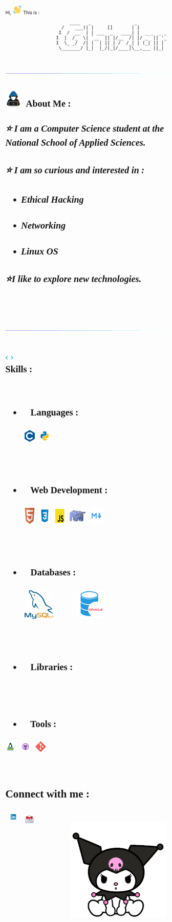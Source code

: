 
<span>Hi, <img src="./img/wave.gif" width = 30px > This is : </span>
<pre style="margin-left:150px;">
      ____   _                _
   /    ___)| |     []       | |             
  I  /  __  | | ___  _   ____| |  _ _  _ ___    _
 I  |  /_  \| `__  || |/__  /| |/ _` || '__  |/  _`
 I  \_ _/  /| |  | || | /  /_| | (_| || |  | |  \/ _   
  \_______/ |_|  |_/|_|/____|\__,___ ||_|  |_|\ ___/     
                                                            
</pre>

<br>

<img src="./img/line.gif"><br><br>

<br>

<img src = "./img/dev.gif" width = 50px style="margin-right:10px;">
<span style="font-size:1.8rem ;font-family:sans serif; font-weight:bold">About Me :<span>

<br>
 
##### ⭐ I am a **Computer Science** student at the National School of Applied Sciences.
##### ⭐ I am so curious and interested in :
- ##### Ethical Hacking
- ##### Networking
- ##### Linux OS
##### ⭐I like to explore new technologies.



<br>

<img src="./img/line.gif"><br><br>

<img src="./img/giphy.gif" width ="25" style="margin-right:15px;"> <br>
<span style="font-size:1.8rem ;font-family:sans serif; font-weight:bold">Skills :<span>

<br>

-   #### 💙 Languages :

<div style="display:flex;">

 <img width ='32px' src ='./img/c.png'  style="margin:0 15px 0 60px;" >

<img width ='32px'  style="margin-right:15px;" src ='./img/python.png'>

 </div>
 
<br><br>

-   #### 💜 Web Development :

<div style="display:flex;">

<img width ='32px' src ='./img/html.png' style="margin:0 15px 0 60px;" >

 <img width ='32px' src ='./img/css.png'  style="margin-right:15px;">

 <img width ='32px' src ='./img/js.png'  style="margin-right:15px;">

  <img src="./img/php.png" width="50px" style="margin-right:15px;" />

  <img src="./img/markdown.png" width="38px" style="margin-right:15px; background-color:white;"/>

 </div>

<br><br>

-   #### 💛 Databases :

<div style="display:flex;">
<img src="./img/sql.jfif" width="90px" style="margin:0 15px 0 60px;"/>
<img src="./img/oracle.png" width="90px" style="margin:0 15px 0 60px;"/>
</div>


<br><br>

-   #### 🧡 Libraries :
<div style="display:flex;">


</div>
<br><br>

-   #### 💚 Tools :

<div style="display:flex;">

<img src="./img/linux.png" width="32px" style="margin-right:15px;" />

<img  src="./img/github.png" width="32px" style="margin-right:15px; background-color:white;"  />

<img src="./img/git.png" width="32px" style="margin-right:15px" />

</div>  
          
<br>
<br>

### **Connect with me** :

<a href="https://www.linkedin.com/in/ghizlane-rahmouni/" target="_blank">
<img align="left" width="30px" style="margin: 10px;" src="./img/linkedin.png" />
</a>
<a href="mailto:ghizlane.ra100@gmail.com" target="_blank"><img style="margin: 10px;"  align="left"  width="30px" src="./img/gmail.png" />
</a>
<br>
<img src="./img/cat.gif" width='300px' align="right">
